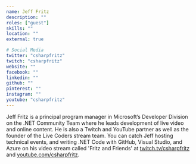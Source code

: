 ```yaml
---
name: Jeff Fritz
description: ""
roles: ["guest"]
skills: ""
location: ""
external: true

# Social Media
twitter: "csharpfritz"
twitch: "csharpfritz"
website: ""
facebook: ""
linkedin: ""
github: ""
pinterest: ""
instagram: ""
youtube: "csharpfritz"
---
```

Jeff Fritz is a principal program manager in Microsoft’s Developer Division on the .NET Community Team where he leads development of live video and online content.  He is also a Twitch and YouTube partner as well as the founder of the Live Coders stream team.  You can catch Jeff hosting technical events, and writing .NET Code with GitHub, Visual Studio, and Azure on his video stream called 'Fritz and Friends' at <a href="https://www.twitch.tv/csharpfritz">twitch.tv/csharpfritz</a> and <a href="https://www.youtube.com/csharpfritz">youtube.com/csharpfritz</a>.
<!--more-->

